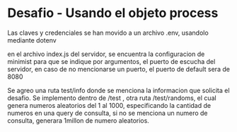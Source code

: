 # Desafio - Usando el objeto process

Las claves y credenciales se han movido a un archivo .env, usandolo mediante dotenv

en el archivo index.js del servidor, se encuentra la configuracion de minimist para que se indique por argumentos, el puerto de escucha del servidor, en caso de no mencionarse un puerto, el puerto de default sera de 8080

Se agreo una ruta test/info donde se menciona la informacion que solicita el desafio.
Se implemento dentro de /test , otra ruta /test/randoms, el cual genera numeros aleatorios del 1 al 1000, especificando la cantidad de numeros en una query de consulta, si no se menciona un numero de consulta, generara 1millon de numero aleatorios. 
